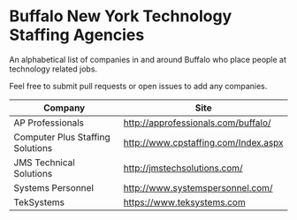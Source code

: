 # Buffalo New York Technology Staffing Agencies

An alphabetical list of companies in and around Buffalo who place people at technology related jobs.

Feel free to submit pull requests or open issues to add any companies.

| Company | Site |
| ------- | ------- |
| AP Professionals | http://approfessionals.com/buffalo/ |
| Computer Plus Staffing Solutions | http://www.cpstaffing.com/Index.aspx |
| JMS Technical Solutions | http://jmstechsolutions.com/ |
| Systems Personnel | http://www.systemspersonnel.com/ |
| TekSystems | https://www.teksystems.com |
